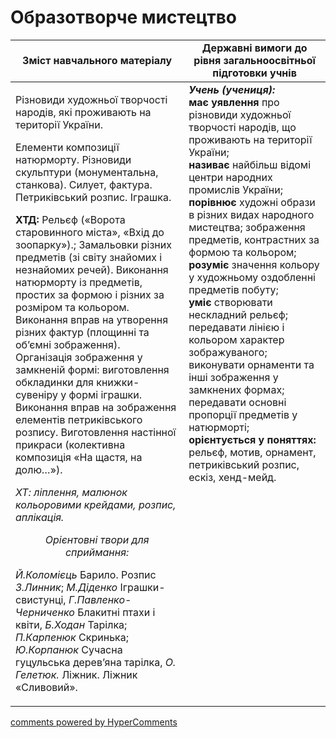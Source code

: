 <div id="hypercomments_widget" class="js-hypercomments-widget invisible"></div>

Образотворче мистецтво
=============================================

<table>
  <tr>
    <td width="55%" align="center"><b>Зміст навчального матеріалу</b></td>
    <td width="45%" align="center"><b>Державні вимоги до рівня загальноосвітньої підготовки учнів</b></td>
  </tr>
<tbody>
  <tr>
    <td width="55%" style="vertical-align:top !important;">
<p>Різновиди художньої творчості народів, які проживають на території України.</p>
<p>Елементи композиції натюрморту. Різновиди скульптури (монументальна, станкова). Силует, фактура. Петриківський розпис. Іграшка.</p>    
<p><b>ХТД:</b> Рельєф («Ворота старовинного міста», «Вхід до зоопарку»).; Замальовки різних предметів (зі світу знайомих і незнайомих речей). Виконання натюрморту із предметів, простих за формою і різних за розміром та кольором. Виконання вправ на утворення різних фактур (площинні та об’ємні зображення). Організація зображення у замкненій формі: виготовлення обкладинки для книжки-сувеніру у формі іграшки. Виконання вправ на зображення елементів петриківського розпису.  Виготовлення настінної прикраси (колективна композиція «На щастя, на долю…»).</p>
<p><i>ХТ: ліплення, малюнок кольоровими крейдами, розпис, аплікація.</i></p>
<center><i>Орієнтовні твори для сприймання:</i></center>
<p><i>Й.Коломієць</i> Барило. Розпис <i>З.Линник</i>; <i>М.Діденко</i> Іграшки-свистунці, <i>Г.Павленко-Черниченко</i> Блакитні птахи і квіти, <i>Б.Ходан</i> Тарілка;  <i>П.Карпенюк</i> Скринька; <i>Ю.Корпанюк</i> Сучасна гуцульська дерев’яна тарілка, <i>О. Гелетюк.</i> Ліжник. Ліжник «Сливовий».</p>
	</td>
<td width="45%" style="vertical-align:top !important;"><b><i>Учень (учениця):</i></b><br>
<b>має уявлення</b> про різновиди художньої творчості народів, що проживають на території України;<br>
<b>називає</b> найбільш відомі центри народних промислів України;<br>
<b>порівнює</b> художні образи в різних видах народного мистецтва; зображення предметів, контрастних за формою та кольором;<br>
<b>розуміє</b> значення кольору у художньому оздобленні предметів побуту;<br>
<b>уміє</b> створювати нескладний рельєф; передавати лінією і кольором характер зображуваного; виконувати орнаменти та інші зображення у замкнених формах; передавати основні пропорції предметів у натюрморті;<br>
<b>орієнтується у поняттях:</b> рельєф, мотив, орнамент, петриківський розпис, ескіз, хенд-мейд.<br>
</td>
	</tr>
</tbody>
</table>

<div class="js-hypercomments-container">
<a href="http://hypercomments.com" class="hc-link" title="comments widget">comments powered by HyperComments</a>
</div>
